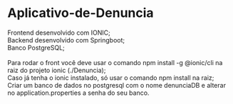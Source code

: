 # Aplicativo-de-Denuncia
Frontend desenvolvido com IONIC;
<br>
Backend desenvolvido com Springboot;
<br>
Banco PostgreSQL;
<br>
<br>
Para rodar o front você deve usar o comando npm install -g @ionic/cli na raiz do projeto ionic (./Denuncia);
<br>
Caso já tenha o ionic instalado, só usar o comando npm install na raiz;
<br>
Criar um banco de dados no postgresql com o nome denunciaDB e alterar no application.properties a senha do seu banco.
